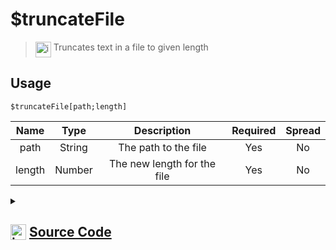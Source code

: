 # $truncateFile
> <img align="top" src="https://upload.wikimedia.org/wikipedia/commons/thumb/e/e4/Infobox_info_icon.svg/160px-Infobox_info_icon.svg.png?20150409153300" alt="image" width="25" height="auto"> Truncates text in a file to given length
## Usage
```
$truncateFile[path;length]
```
| Name | Type | Description | Required | Spread
| :---: | :---: | :---: | :---: | :---: |
path | String | The path to the file | Yes | No
length | Number | The new length for the file | Yes | No
<details>
<summary>
    
## <img align="top" src="https://cdn4.iconfinder.com/data/icons/iconsimple-logotypes/512/github-512.png" alt="image" width="25" height="auto">  [Source Code](https://github.com/tryforge/ForgeScript-V2/blob/main/src/native/truncateFile.ts)
    
</summary>
    
```ts
import { appendFileSync, truncateSync, writeFileSync } from "fs"
import { ArgType, NativeFunction, Return } from "../structures"

export default new NativeFunction({
    name: "$truncateFile",
    description: "Truncates text in a file to given length",
    unwrap: true,
    brackets: true,
    args: [
        {
            name: "path",
            description: "The path to the file",
            rest: false,
            required: true,
            type: ArgType.String
        },
        {
            name: "length",
            description: "The new length for the file",
            rest: false,
            type: ArgType.Number,
            required: true
        }
    ],
    execute(ctx, [ path, data ]) {
        // eslint-disable-next-line no-undef
        truncateSync(path, data)

        return Return.success()
    },
})
```
    
</details>